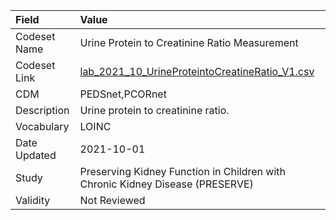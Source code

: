 |Field        |Value                                                                         |
|:------------|:-----------------------------------------------------------------------------|
|Codeset Name |Urine Protein to Creatinine Ratio Measurement                                 |
|Codeset Link |[lab_2021_10_UrineProteintoCreatineRatio_V1.csv](https://github.com/PEDSnet/Variable-Dictionary/blob/main/lab_meas/lab_2021_10_UrineProteintoCreatineRatio_V1.csv)|
|CDM          |PEDSnet,PCORnet                                                               |
|Description  |Urine protein to creatinine ratio.                                            |
|Vocabulary   |LOINC                                                                         |
|Date Updated |2021-10-01                                                                    |
|Study        |Preserving Kidney Function in Children with Chronic Kidney Disease (PRESERVE) |
|Validity     |Not Reviewed                                                                  |
